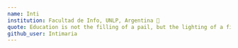 ```yaml
---
name: Inti
institution: Facultad de Info, UNLP, Argentina 🚩
quote: Education is not the filling of a pail, but the lighting of a fire. - William Butler Yeats
github_user: Intimaria
---
```

